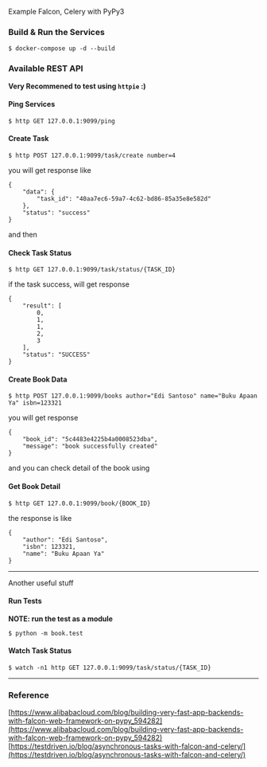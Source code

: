 Example Falcon, Celery with PyPy3

### Build & Run the Services 
```
$ docker-compose up -d --build 
```

### Available REST API
**Very Recommened to test using `httpie` :)**

#### Ping Services
```
$ http GET 127.0.0.1:9099/ping
```

#### Create Task
```
$ http POST 127.0.0.1:9099/task/create number=4
```
you will get response like

```
{
    "data": {
        "task_id": "40aa7ec6-59a7-4c62-bd86-85a35e8e582d"
    },
    "status": "success"
}
```
and then

#### Check Task Status
```
$ http GET 127.0.0.1:9099/task/status/{TASK_ID}
```
if the task success, will get response

```
{
    "result": [
        0,
        1,
        1,
        2,
        3
    ],
    "status": "SUCCESS"
}
```

#### Create Book Data
```
$ http POST 127.0.0.1:9099/books author="Edi Santoso" name="Buku Apaan Ya" isbn=123321
```
you will get response

```
{
    "book_id": "5c4483e4225b4a0008523dba",
    "message": "book successfully created"
}
```
and you can check detail of the book using

#### Get Book Detail
```
$ http GET 127.0.0.1:9099/book/{BOOK_ID}
```
the response is like 

```
{
    "author": "Edi Santoso",
    "isbn": 123321,
    "name": "Buku Apaan Ya"
}
```

---
Another useful stuff

#### Run Tests
**NOTE: run the test as a module**
```
$ python -m book.test
```

#### Watch Task Status 
```
$ watch -n1 http GET 127.0.0.1:9099/task/status/{TASK_ID}
```

---
### Reference
[https://www.alibabacloud.com/blog/building-very-fast-app-backends-with-falcon-web-framework-on-pypy_594282](https://www.alibabacloud.com/blog/building-very-fast-app-backends-with-falcon-web-framework-on-pypy_594282)
[https://testdriven.io/blog/asynchronous-tasks-with-falcon-and-celery/](https://testdriven.io/blog/asynchronous-tasks-with-falcon-and-celery/)

